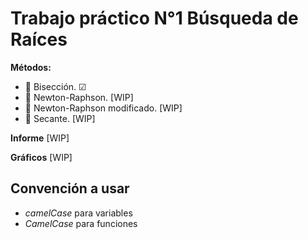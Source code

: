 # Trabajo práctico N°1 Búsqueda de Raíces

**Métodos:**
* 🔷 Bisección. ☑
* 🔺 Newton-Raphson. [WIP]
* 🔶 Newton-Raphson modificado. [WIP]
* 🌳 Secante. [WIP]

**Informe**
    [WIP]

**Gráficos**
    [WIP]
    
## Convención a usar
* *camelCase* para variables
* *CamelCase* para funciones
